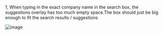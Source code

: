 1, When typing in the exact company name in the search box, the suggestions overlay has too much empty space.The box should just be big enough to fit the search results / suggestions

![image](https://user-images.githubusercontent.com/20526337/121985477-260dca00-cdd8-11eb-897f-fc6d745fc8a4.png)

